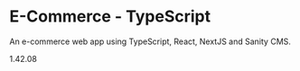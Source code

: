 # E-Commerce - TypeScript

An e-commerce web app using TypeScript, React, NextJS and Sanity CMS.

1.42.08